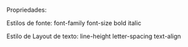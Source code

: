 Propriedades:

Estilos de fonte:
font-family
font-size
bold
italic

Estilo de Layout de texto:
line-height
letter-spacing
text-align